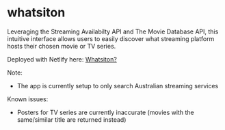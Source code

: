 # whatsiton

Leveraging the Streaming Availabilty API and The Movie Database API, this intuitive interface allows users to easily discover what streaming platform hosts their chosen movie or TV series.

Deployed with Netlify here:
[Whatsiton?](https://6510240ebef72e54c23eec86--friendly-moxie-3dfc64.netlify.app/#/)

Note:
- The app is currently setup to only search Australian streaming services

Known issues:
- Posters for TV series are currently inaccurate (movies with the same/similar title are returned instead)
